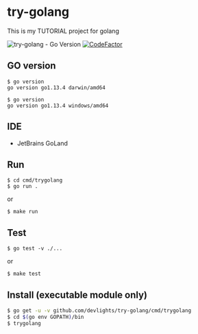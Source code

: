 # try-golang
This is my TUTORIAL project for golang

![try-golang - Go Version](https://img.shields.io/badge/go-1.13-blue.svg)
[![CodeFactor](https://www.codefactor.io/repository/github/devlights/try-golang/badge)](https://www.codefactor.io/repository/github/devlights/try-golang)

## GO version

```shell script
$ go version
go version go1.13.4 darwin/amd64
```

```shell script
$ go version
go version go1.13.4 windows/amd64
```

## IDE

- JetBrains GoLand

## Run

```shell script
$ cd cmd/trygolang
$ go run .
```

or 

```shell script
$ make run
```

## Test

```shell script
$ go test -v ./...
```

or

```shell script
$ make test
```

## Install (executable module only)

```sh
$ go get -u -v github.com/devlights/try-golang/cmd/trygolang
$ cd $(go env GOPATH)/bin
$ trygolang
```
